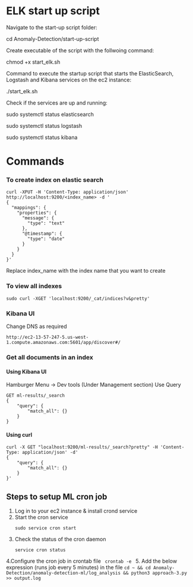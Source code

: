 # ELK start up script

Navigate to the start-up script folder:

cd Anomaly-Detection/start-up-script


Create executable of the script with the follwoing command:

chmod +x start_elk.sh


Command to execute the startup script that starts the ElasticSearch, Logstash and Kibana services on the ec2 instance:

./start_elk.sh


Check if the services are up and running:

sudo systemctl status elasticsearch

sudo systemctl status logstash

sudo systemctl status kibana

# Commands 

### To create index on elastic search

```
curl -XPUT -H 'Content-Type: application/json' http://localhost:9200/<index_name> -d '
{
  "mappings": {
    "properties": {
      "message": {
        "type": "text"
      },
      "@timestamp": {
        "type": "date"
      }
    }
  }
}'
```

Replace index_name with the index name that you want to create

### To view all indexes 

```sudo curl -XGET 'localhost:9200/_cat/indices?v&pretty'```

### Kibana UI

Change DNS as required

```http://ec2-13-57-247-5.us-west-1.compute.amazonaws.com:5601/app/discover#/```

### Get all documents in an index

#### Using Kibana UI

Hamburger Menu -> Dev tools (Under Management section)
Use Query

```
GET ml-results/_search
{
    "query": {
        "match_all": {}
    }
}
```

#### Using curl

```
curl -X GET "localhost:9200/ml-results/_search?pretty" -H 'Content-Type: application/json' -d'
{
    "query": {
        "match_all": {}
    }
}'
```

## Steps to setup ML cron job
1. Log in to your ec2 instance & install crond service
2. Start the cron service 
      ```
      sudo service cron start
    ```
3. Check the status of the cron daemon 
    ```
    service cron status
     ```
4.Configure the cron job in crontab file
      ``` 
      crontab -e 
      ```
5. Add the below expression (runs job every 5 minutes) in the file
      ```
      cd ~ && cd Anomaly-Detection/anomaly-detection-ml/log_analysis && python3 approach-3.py >> output.log
      ```


    
     

  
